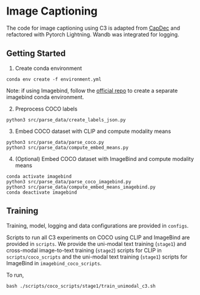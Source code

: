 # Image Captioning
The code for image captioning using C3 is adapted from [CapDec](https://github.com/DavidHuji/CapDec) and refactored with Pytorch Lightning. Wandb was integrated for logging.

## Getting Started
1. Create conda environment
```
conda env create -f environment.yml
```

Note: if using Imagebind, follow the [official repo](https://github.com/facebookresearch/ImageBind) to create a separate imagebind conda environment.

2. Preprocess COCO labels
```
python3 src/parse_data/create_labels_json.py
```

3. Embed COCO dataset with CLIP and compute modality means
```
python3 src/parse_data/parse_coco.py
python3 src/parse_data/compute_embed_means.py
```

4. (Optional) Embed COCO dataset with ImageBind and compute modality means
```
conda activate imagebind
python3 src/parse_data/parse_coco_imagebind.py
python3 src/parse_data/compute_embed_means_imagebind.py
conda deactivate imagebind
```

## Training

Training, model, logging and data configurations are provided in `configs`. 

Scripts to run all C3 experiments on COCO using CLIP and ImageBind are provided in `scripts`. We provide the uni-modal text training (`stage1`) and cross-modal image-to-text training (`stage2`) scripts for CLIP in `scripts/coco_scripts` and the uni-modal text training (`stage1`) scripts for ImageBind in `imagebind_coco_scripts`.

To run,
```
bash ./scripts/coco_scripts/stage1/train_unimodal_c3.sh
```
